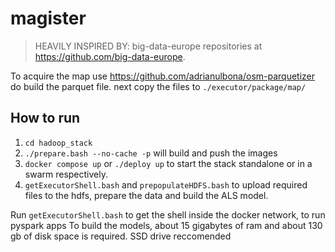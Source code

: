 # magister

> HEAVILY INSPIRED BY: big-data-europe repositories at <https://github.com/big-data-europe>.

To acquire the map use <https://github.com/adrianulbona/osm-parquetizer> do build the parquet file. next copy the files to `./executor/package/map/`

## How to run

1. `cd hadoop_stack`
2. `./prepare.bash --no-cache -p` will build and push the images
3. `docker compose up` or `./deploy up` to start the stack standalone or in a swarm respectively.
4. `getExecutorShell.bash` and `prepopulateHDFS.bash` to upload required files to the hdfs, prepare the data and build the ALS model.

Run `getExecutorShell.bash` to get the shell inside the docker network, to run pyspark apps
To build the models, about 15 gigabytes of ram and about 130 gb of disk space is required. SSD drive reccomended
